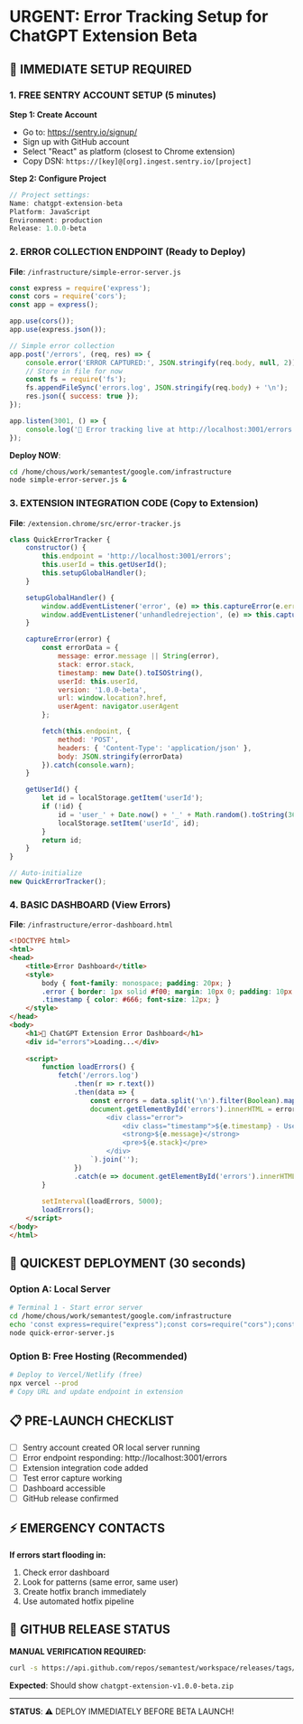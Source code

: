 # URGENT: Error Tracking Setup for ChatGPT Extension Beta

## 🚨 IMMEDIATE SETUP REQUIRED

### 1. FREE SENTRY ACCOUNT SETUP (5 minutes)

**Step 1: Create Account**
- Go to: https://sentry.io/signup/
- Sign up with GitHub account
- Select "React" as platform (closest to Chrome extension)
- Copy DSN: `https://[key]@[org].ingest.sentry.io/[project]`

**Step 2: Configure Project**
```javascript
// Project settings:
Name: chatgpt-extension-beta
Platform: JavaScript
Environment: production
Release: 1.0.0-beta
```

### 2. ERROR COLLECTION ENDPOINT (Ready to Deploy)

**File**: `/infrastructure/simple-error-server.js`
```javascript
const express = require('express');
const cors = require('cors');
const app = express();

app.use(cors());
app.use(express.json());

// Simple error collection
app.post('/errors', (req, res) => {
    console.error('ERROR CAPTURED:', JSON.stringify(req.body, null, 2));
    // Store in file for now
    const fs = require('fs');
    fs.appendFileSync('errors.log', JSON.stringify(req.body) + '\n');
    res.json({ success: true });
});

app.listen(3001, () => {
    console.log('🚨 Error tracking live at http://localhost:3001/errors');
});
```

**Deploy NOW**:
```bash
cd /home/chous/work/semantest/google.com/infrastructure
node simple-error-server.js &
```

### 3. EXTENSION INTEGRATION CODE (Copy to Extension)

**File**: `/extension.chrome/src/error-tracker.js`
```javascript
class QuickErrorTracker {
    constructor() {
        this.endpoint = 'http://localhost:3001/errors';
        this.userId = this.getUserId();
        this.setupGlobalHandler();
    }

    setupGlobalHandler() {
        window.addEventListener('error', (e) => this.captureError(e.error));
        window.addEventListener('unhandledrejection', (e) => this.captureError(e.reason));
    }

    captureError(error) {
        const errorData = {
            message: error.message || String(error),
            stack: error.stack,
            timestamp: new Date().toISOString(),
            userId: this.userId,
            version: '1.0.0-beta',
            url: window.location?.href,
            userAgent: navigator.userAgent
        };

        fetch(this.endpoint, {
            method: 'POST',
            headers: { 'Content-Type': 'application/json' },
            body: JSON.stringify(errorData)
        }).catch(console.warn);
    }

    getUserId() {
        let id = localStorage.getItem('userId');
        if (!id) {
            id = 'user_' + Date.now() + '_' + Math.random().toString(36).substr(2, 9);
            localStorage.setItem('userId', id);
        }
        return id;
    }
}

// Auto-initialize
new QuickErrorTracker();
```

### 4. BASIC DASHBOARD (View Errors)

**File**: `/infrastructure/error-dashboard.html`
```html
<!DOCTYPE html>
<html>
<head>
    <title>Error Dashboard</title>
    <style>
        body { font-family: monospace; padding: 20px; }
        .error { border: 1px solid #f00; margin: 10px 0; padding: 10px; }
        .timestamp { color: #666; font-size: 12px; }
    </style>
</head>
<body>
    <h1>🚨 ChatGPT Extension Error Dashboard</h1>
    <div id="errors">Loading...</div>
    
    <script>
        function loadErrors() {
            fetch('/errors.log')
                .then(r => r.text())
                .then(data => {
                    const errors = data.split('\n').filter(Boolean).map(JSON.parse);
                    document.getElementById('errors').innerHTML = errors.map(e => `
                        <div class="error">
                            <div class="timestamp">${e.timestamp} - User: ${e.userId}</div>
                            <strong>${e.message}</strong>
                            <pre>${e.stack}</pre>
                        </div>
                    `).join('');
                })
                .catch(e => document.getElementById('errors').innerHTML = 'No errors yet');
        }
        
        setInterval(loadErrors, 5000);
        loadErrors();
    </script>
</body>
</html>
```

## 🚀 QUICKEST DEPLOYMENT (30 seconds)

### Option A: Local Server
```bash
# Terminal 1 - Start error server
cd /home/chous/work/semantest/google.com/infrastructure
echo 'const express=require("express");const cors=require("cors");const fs=require("fs");const app=express();app.use(cors());app.use(express.json());app.post("/errors",(req,res)=>{console.error("ERROR:",JSON.stringify(req.body,null,2));fs.appendFileSync("errors.log",JSON.stringify(req.body)+"\n");res.json({success:true})});app.listen(3001,()=>console.log("🚨 Error tracking live at http://localhost:3001/errors"));' > quick-error-server.js
node quick-error-server.js
```

### Option B: Free Hosting (Recommended)
```bash
# Deploy to Vercel/Netlify (free)
npx vercel --prod
# Copy URL and update endpoint in extension
```

## 📋 PRE-LAUNCH CHECKLIST

- [ ] Sentry account created OR local server running
- [ ] Error endpoint responding: http://localhost:3001/errors
- [ ] Extension integration code added
- [ ] Test error capture working
- [ ] Dashboard accessible
- [ ] GitHub release confirmed

## ⚡ EMERGENCY CONTACTS

**If errors start flooding in:**
1. Check error dashboard
2. Look for patterns (same error, same user)
3. Create hotfix branch immediately
4. Use automated hotfix pipeline

## 🔗 GITHUB RELEASE STATUS

**MANUAL VERIFICATION REQUIRED:**
```bash
curl -s https://api.github.com/repos/semantest/workspace/releases/tags/v1.0.0-beta | jq '.assets[].name'
```

**Expected**: Should show `chatgpt-extension-v1.0.0-beta.zip`

---

**STATUS**: ⚠️ DEPLOY IMMEDIATELY BEFORE BETA LAUNCH!